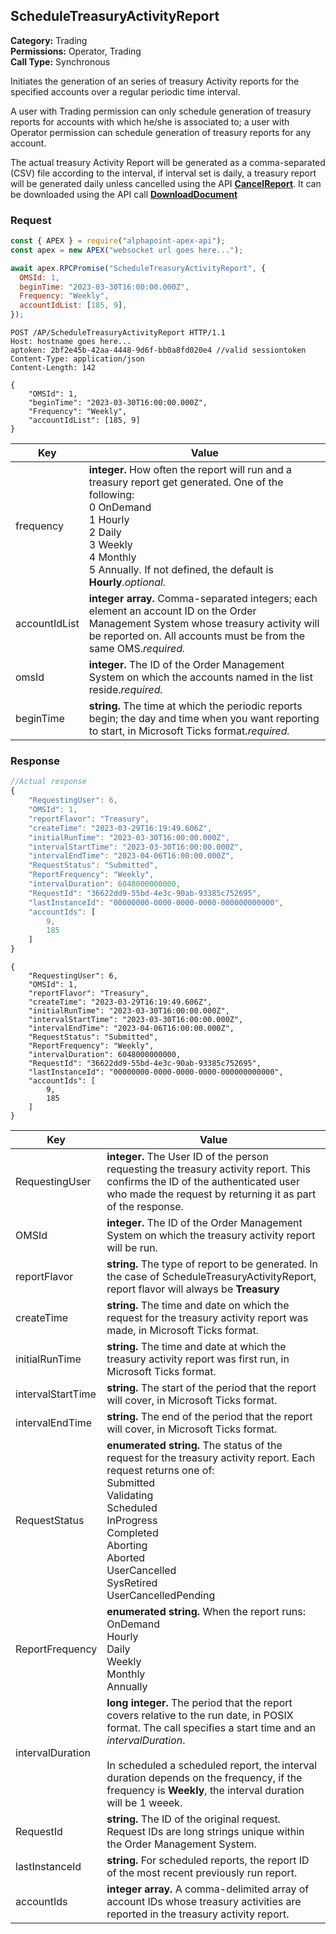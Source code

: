 ## ScheduleTreasuryActivityReport

**Category:** Trading<br />
**Permissions:** Operator, Trading<br />
**Call Type:** Synchronous

Initiates the generation of an series of treasury Activity reports for the specified accounts over a regular periodic time interval.

A user with Trading permission can only schedule generation of treasury reports for accounts with which he/she is associated to; a user with Operator permission can schedule generation of treasury reports for any account.

The actual treasury Activity Report will be generated as a comma-separated (CSV) file according to the interval, if interval set is daily, a treasury report will be generated daily unless cancelled using the API [**CancelReport**](https://23harolds.github.io/slatedoc/#cancelreport). It can be downloaded using the API call [**DownloadDocument**](https://23harolds.github.io/slatedoc/#downloaddocument)

### Request

```javascript
const { APEX } = require("alphapoint-apex-api");
const apex = new APEX("websocket url goes here...");

await apex.RPCPromise("ScheduleTreasuryActivityReport", {
  OMSId: 1,
  beginTime: "2023-03-30T16:00:00.000Z",
  Frequency: "Weekly",
  accountIdList: [185, 9],
});
```

```http
POST /AP/ScheduleTreasuryActivityReport HTTP/1.1
Host: hostname goes here...
aptoken: 2bf2e45b-42aa-4448-9d6f-bb0a8fd020e4 //valid sessiontoken
Content-Type: application/json
Content-Length: 142

{
    "OMSId": 1,
    "beginTime": "2023-03-30T16:00:00.000Z",
    "Frequency": "Weekly",
    "accountIdList": [185, 9]
}
```

| Key           | Value                                                                                                                                                                                                                                                |
| ------------- | ---------------------------------------------------------------------------------------------------------------------------------------------------------------------------------------------------------------------------------------------------- |
| frequency     | **integer.** How often the report will run and a treasury report get generated. One of the following:<br />0 OnDemand<br />1 Hourly<br />2 Daily<br />3 Weekly<br />4 Monthly<br />5 Annually. If not defined, the default is **Hourly**._optional._ |
| accountIdList | **integer array.** Comma-separated integers; each element an account ID on the Order Management System whose treasury activity will be reported on. All accounts must be from the same OMS._required._                                               |
| omsId         | **integer.** The ID of the Order Management System on which the accounts named in the list reside._required._                                                                                                                                        |
| beginTime     | **string.** The time at which the periodic reports begin; the day and time when you want reporting to start, in Microsoft Ticks format._required._                                                                                                   |

### Response

```javascript
//Actual response
{
    "RequestingUser": 6,
    "OMSId": 1,
    "reportFlavor": "Treasury",
    "createTime": "2023-03-29T16:19:49.606Z",
    "initialRunTime": "2023-03-30T16:00:00.000Z",
    "intervalStartTime": "2023-03-30T16:00:00.000Z",
    "intervalEndTime": "2023-04-06T16:00:00.000Z",
    "RequestStatus": "Submitted",
    "ReportFrequency": "Weekly",
    "intervalDuration": 6048000000000,
    "RequestId": "36622dd9-55bd-4e3c-90ab-93385c752695",
    "lastInstanceId": "00000000-0000-0000-0000-000000000000",
    "accountIds": [
        9,
        185
    ]
}
```

```http
{
    "RequestingUser": 6,
    "OMSId": 1,
    "reportFlavor": "Treasury",
    "createTime": "2023-03-29T16:19:49.606Z",
    "initialRunTime": "2023-03-30T16:00:00.000Z",
    "intervalStartTime": "2023-03-30T16:00:00.000Z",
    "intervalEndTime": "2023-04-06T16:00:00.000Z",
    "RequestStatus": "Submitted",
    "ReportFrequency": "Weekly",
    "intervalDuration": 6048000000000,
    "RequestId": "36622dd9-55bd-4e3c-90ab-93385c752695",
    "lastInstanceId": "00000000-0000-0000-0000-000000000000",
    "accountIds": [
        9,
        185
    ]
}
```

| Key               | Value                                                                                                                                                                                                                                                                                                                        |
| ----------------- | ---------------------------------------------------------------------------------------------------------------------------------------------------------------------------------------------------------------------------------------------------------------------------------------------------------------------------- |
| RequestingUser    | **integer.** The User ID of the person requesting the treasury activity report. This confirms the ID of the authenticated user who made the request by returning it as part of the response.                                                                                                                                 |
| OMSId             | **integer.** The ID of the Order Management System on which the treasury activity report will be run.                                                                                                                                                                                                                        |
| reportFlavor      | **string.** The type of report to be generated. In the case of ScheduleTreasuryActivityReport, report flavor will always be **Treasury**                                                                                                                                                                                     |
| createTime        | **string.** The time and date on which the request for the treasury activity report was made, in Microsoft Ticks format.                                                                                                                                                                                                     |
| initialRunTime    | **string.** The time and date at which the treasury activity report was first run, in Microsoft Ticks format.                                                                                                                                                                                                                |
| intervalStartTime | **string.** The start of the period that the report will cover, in Microsoft Ticks format.                                                                                                                                                                                                                                   |
| intervalEndTime   | **string.** The end of the period that the report will cover, in Microsoft Ticks format.                                                                                                                                                                                                                                     |
| RequestStatus     | **enumerated string.** The status of the request for the treasury activity report. Each request returns one of:<br />Submitted<br />Validating<br />Scheduled<br />InProgress<br />Completed<br />Aborting<br />Aborted<br />UserCancelled<br />SysRetired<br />UserCancelledPending                                         |
| ReportFrequency   | **enumerated string.** When the report runs:<br />OnDemand<br />Hourly<br />Daily<br />Weekly<br />Monthly<br />Annually                                                                                                                                                                                                     |
| intervalDuration  | **long integer.** The period that the report covers relative to the run date, in POSIX format. The call specifies a start time and an _intervalDuration_.<br /><br />In scheduled a scheduled report, the interval duration depends on the frequency, if the frequency is **Weekly**, the interval duration will be 1 weeek. |
| RequestId         | **string.** The ID of the original request. Request IDs are long strings unique within the Order Management System.                                                                                                                                                                                                          |
| lastInstanceId    | **string.** For scheduled reports, the report ID of the most recent previously run report.                                                                                                                                                                                                                                   |
| accountIds        | **integer array.** A comma-delimited array of account IDs whose treasury activities are reported in the treasury activity report.                                                                                                                                                                                            |
